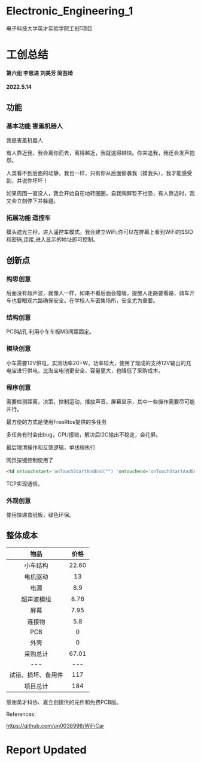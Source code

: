 # Electronic_Engineering_1
电子科技大学英才实验学院工创1项目


# 工创总结

#### 第六组 李思进 刘美芳 简芸琦

#### 2022.5.14

## 功能

### 基本功能 害羞机器人

我是害羞机器人

有人靠近我，我会离你而去，离得越近，我就逃得越快。你来追我，我还会发声抱怨。

人类看不到后面的动静，我也一样，只有你从后面偷袭我（摸我头），我才能感受到，并说你坏坏！

如果周围一直没人，我会开始自在地转圈圈，自我陶醉暂不社恐，有人靠近时，我又会立刻停下并躲避。

### 拓展功能 遥控车

摸头遮光三秒，进入遥控车模式。我会建立WiFi,你可以在屏幕上看到WiFi的SSID和密码,连接,进入显示的地址即可控制。

## 创新点

### 构思创意

后面没有超声波，就像人一样，如果不看后面会撞墙，提醒人走路要看路，骑车开车也要眼观六路确保安全。在学校人车密集场所，安全尤为重要。

### 结构创意
PCB钻孔 利用小车车板M3间距固定。

### 模块创意

小车需要12V供电，实测功率20+W，功率较大，使用了现成的支持12V输出的充电宝进行供电，比淘宝电池更安全，容量更大，也降低了采购成本。

### 程序创意

需要检测距离，决策，控制运动，播放声音，屏幕显示，其中一些操作需要尽可能并行。

最方便的方式是使用FreeRtos提供的多任务

多任务有时会出bug，CPU报错，解决后I2C输出不稳定，会花屏。

最后理清操作和反馈逻辑，单线程执行

网页按键控制使用了
```html
<td ontouchstart='onTouchStartAndEnd("") 'ontouchend='onTouchStartAndEnd("")'></td>
```
TCP实现通信。

### 外观创意
使用快递盒纸板，绿色环保。


## 整体成本

|物品|价格|
| :-:  | :-: |
|小车结构|22.60|
|电机驱动|13|
|电源|8.9|
|超声波模组|8.76|
|屏幕|7.95|
|连接物| 5.8 |
|PCB |  0 |
|外壳| 0 |
|采购总计|67.01|
|---|---|
|试错、损坏、备用件|117|
|项目总计|184|

感谢英才科协、嘉立创提供的元件和免费PCB版。



References:

https://github.com/un0038998/WiFiCar

# Report Updated
